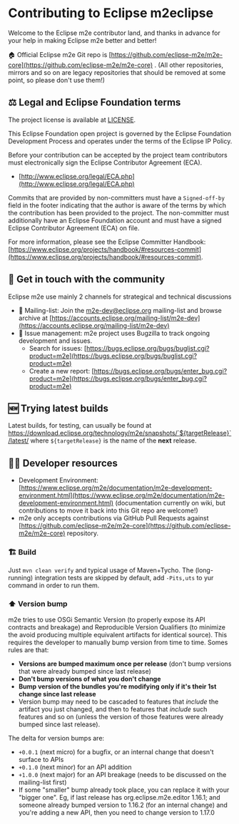 # Contributing to Eclipse m2eclipse

Welcome to the Eclipse m2e contributor land, and thanks in advance for your help in making Eclipse m2e better and better!

🏠 Official Eclipse m2e Git repo is [https://github.com/eclipse-m2e/m2e-core](https://github.com/eclipse-m2e/m2e-core) . (All other repositories, mirrors and so on are legacy repositories that should be removed at some point, so please don't use them!)

## ⚖️ Legal and Eclipse Foundation terms

The project license is available at [LICENSE](LICENSE).

This Eclipse Foundation open project is governed by the Eclipse Foundation
Development Process and operates under the terms of the Eclipse IP Policy.

Before your contribution can be accepted by the project team contributors must
electronically sign the Eclipse Contributor Agreement (ECA).

* [http://www.eclipse.org/legal/ECA.php](http://www.eclipse.org/legal/ECA.php)

Commits that are provided by non-committers must have a `Signed-off-by` field in
the footer indicating that the author is aware of the terms by which the
contribution has been provided to the project. The non-committer must
additionally have an Eclipse Foundation account and must have a signed Eclipse
Contributor Agreement (ECA) on file.

For more information, please see the Eclipse Committer Handbook:
[https://www.eclipse.org/projects/handbook/#resources-commit](https://www.eclipse.org/projects/handbook/#resources-commit).

## 💬 Get in touch with the community

Eclipse m2e use mainly 2 channels for strategical and technical discussions

* 📧 Mailing-list: Join the m2e-dev@eclipse.org mailing-list and browse archive at [https://accounts.eclipse.org/mailing-list/m2e-dev](https://accounts.eclipse.org/mailing-list/m2e-dev)
* 🐞 Issue management: m2e project uses Bugzilla to track ongoing development and issues.
    * Search for issues: [https://bugs.eclipse.org/bugs/buglist.cgi?product=m2e](https://bugs.eclipse.org/bugs/buglist.cgi?product=m2e)
    * Create a new report: [https://bugs.eclipse.org/bugs/enter_bug.cgi?product=m2e](https://bugs.eclipse.org/bugs/enter_bug.cgi?product=m2e)

## 🆕 Trying latest builds

Latest builds, for testing, can usually be found at https://download.eclipse.org/technology/m2e/snapshots/`${targetRelease}`/latest/ where `${targetRelease}` is the name of the **next** release.

## 🧑‍💻 Developer resources

* Development Environment: [https://www.eclipse.org/m2e/documentation/m2e-development-environment.html](https://www.eclipse.org/m2e/documentation/m2e-development-environment.html) (documentation currently on wiki, but contributions to move it back into this Git repo are welcome!)
* m2e only accepts contributions via GitHub Pull Requests against [https://github.com/eclipse-m2e/m2e-core](https://github.com/eclipse-m2e/m2e-core) repository.

### 🏗️ Build

Just `mvn clean verify` and typical usage of Maven+Tycho. The (long-running) integration tests are skipped by default, add `-Pits,uts` to yur command in order to run them.

### ⬆️ Version bump

m2e tries to use OSGi Semantic Version (to properly expose its API contracts and breakage) and Reproducible Version Qualifiers (to minimize the avoid producing multiple equivalent artifacts for identical source). This requires the developer to manually bump version from time to time. Somes rules are that:

* __Versions are bumped maximum once per release__ (don't bump versions that were already bumped since last release)
* __Don't bump versions of what you don't change__
* __Bump version of the bundles you're modifying only if it's their 1st change since last release__
* Version bump may need to be cascaded to features that *include* the artifact you just changed, and then to features that *include* such features and so on (unless the version of those features were already bumped since last release).

The delta for version bumps are:

* `+0.0.1` (next micro) for a bugfix, or an internal change that doesn't surface to APIs
* `+0.1.0` (next minor) for an API addition
* `+1.0.0` (next major) for an API breakage (needs to be discussed on the mailing-list first)
* If some "smaller" bump already took place, you can replace it with your "bigger one". Eg, if last release has org.eclipse.m2e.editor 1.16.1; and someone already bumped version to 1.16.2 (for an internal change) and you're adding a new API, then you need to change version to 1.17.0
